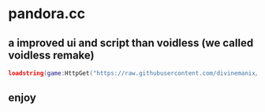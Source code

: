# pandora.cc

## a improved ui and script than voidless (we called voidless remake)

```lua
loadstring(game:HttpGet("https://raw.githubusercontent.com/divinemanix/voidless/main/pandora.cc.lua",true))()
```

## enjoy
